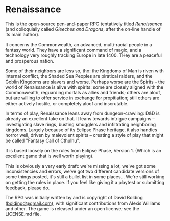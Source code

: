 # Renaissance
This is the open-source pen-and-paper RPG tentatively titled *Renaissance* (and colloquially called *Gleeches and Dragons*, after the on-line handle of its main author).

It concerns the Commonwealth, an advanced, multi-racial people in a fantasy world.
They have a significant command of magic, and a technology very roughly tracking Europe in late 1400.
THey are a peaceful and prosperous nation.

Some of their neighbors are less so, tho: the Kingdoms of Man is riven with internal conflict, the Shaded Sea Peoples are piratical raiders, and the Goblin Kingdoms are slavers and worse.
Perhaps worse are the Spirits – the world of Renaissance is alive with spirits: some are closely aligned with the Commonwealth, reguarding mortals as allies and friends; others are aloof, but are willing to offer service in exchange for propitiation; still others are either actively hostile, or completely aloof and inscrutable.

In terms of play, Renaissance leans away from dungeon-crawling: D&D is already an excellent take on that.
It leans towards intrigue campaigns – investigating slave rings, busting smugglers and infiltrating neighboring kingdoms.
Largely because of its Eclipse Phase heritage, it also handles horror well, driven by malevolent spirits – creating a style of play that might be called "Fantasy Call of Cthulhu".

It is based loosely on the rules from Eclipse Phase, Version 1.
(Which is an excellent game that is well worth playing).

This is obviously a very early draft: we're missing a lot, we've got some inconsistencies and errors, we've got two different candidate versions of some things posted, it's still a bullet list in some places…
We're still working on getting the rules in place.
If you feel like giving it a playtest or submitting feedback, please do.

The RPG was initially written by and is copyright of David Bolding (boldingd@gmail.com), with significant contributions from Alexis Williams and other.
The game is released under an open license; see the LICENSE.md file.